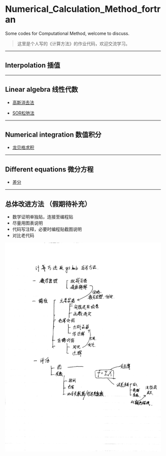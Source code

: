 # Numerical_Calculation_Method_fortran
Some codes for Computational Method, welcome to discuss.
>这里是个人写的《计算方法》的作业代码，欢迎交流学习。

---
## Interpolation 插值

---
## Linear algebra 线性代数
- [高斯消去法](https://github.com/Bugatti100Peagle/Numerical_Calculation_Method_fortran/blob/master/Gaussian_elimination/Introduce_of_Gaussi.md)

- [SOR松弛法](https://github.com/Bugatti100Peagle/Numerical_Calculation_Method_fortran/blob/master/SOR/Introduce_to_SOR.md)

---
## Numerical integration 数值积分
- [龙贝格求积](https://github.com/Bugatti100Peagle/Numerical_Calculation_Method_fortran/blob/master/Romberg/Introduce_of_Romberg.md)

---
## Different equations 微分方程
- [差分](https://github.com/Bugatti100Peagle/Numerical_Calculation_Method_fortran/blob/master/Difference/Introduce_of_Differece.md)
---
## 总体改进方法 （假期待补充）
- 数学证明单独贴，连接至编程贴
- 尽量用图表说明
- 代码写注释，必要时编程贴截图说明
- 对比老代码

![enter imag](https://github.com/Bugatti100Peagle/Numerical_Calculation_Method_fortran/blob/master/pictures/how_study_by_myself.jpg)

